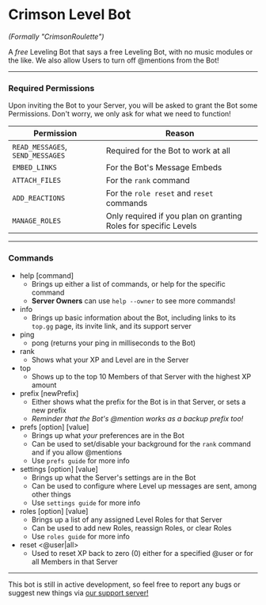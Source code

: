 # Crimson Level Bot
*(Formally "CrimsonRoulette")*

A *free* Leveling Bot that says a free Leveling Bot, with no music modules or the like. We also allow Users to turn off @mentions from the Bot!

---
### Required Permissions
Upon inviting the Bot to your Server, you will be asked to grant the Bot some Permissions. Don't worry, we only ask for what we need to function!

| Permission | Reason |
|--|--|
| `READ_MESSAGES`, `SEND_MESSAGES` | Required for the Bot to work at all |
| `EMBED_LINKS` | For the Bot's Message Embeds |
| `ATTACH_FILES` | For the `rank` command |
| `ADD_REACTIONS` | For the `role reset` and `reset` commands |
| `MANAGE_ROLES` | Only required if you plan on granting Roles for specific Levels |

---
### Commands
* help [command]
	* Brings up either a list of commands, or help for the specific command
	* **Server Owners** can use `help --owner` to see more commands!
* info
	* Brings up basic information about the Bot, including links to its `top.gg` page, its invite link, and its support server
* ping
	* pong (returns your ping in milliseconds to the Bot)
* rank
	* Shows what your XP and Level are in the Server
* top
	* Shows up to the top 10 Members of that Server with the highest XP amount
* prefix [newPrefix]
	* Either shows what the prefix for the Bot is in that Server, or sets a new prefix
	* *Reminder that the Bot's @mention works as a backup prefix too!*
* prefs [option] [value]
	* Brings up what *your* preferences are in the Bot
	* Can be used to set/disable your background for the `rank` command and if you allow @mentions
	* Use `prefs guide` for more info
* settings [option] [value]
	* Brings up what the Server's settings are in the Bot
	* Can be used to configure where Level up messages are sent, among other things
	* Use `settings guide` for more info
* roles [option] [value]
	* Brings up a list of any assigned Level Roles for that Server
	* Can be used to add new Roles, reassign Roles, or clear Roles
	* Use `roles guide` for more info
* reset <@user|all>
	* Used to reset XP back to zero (0) either for a specified @user or for all Members in that Server

---
This bot is still in active development, so feel free to report any bugs or suggest new things via [our support server!](https://discord.gg/YuxSF39)